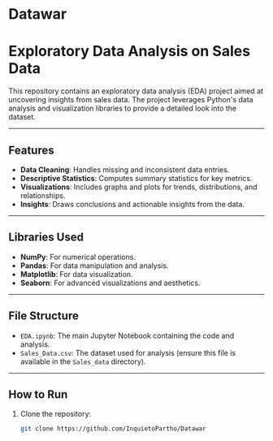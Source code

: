 # Datawar

# Exploratory Data Analysis on Sales Data

This repository contains an exploratory data analysis (EDA) project aimed at uncovering insights from sales data. The project leverages Python's data analysis and visualization libraries to provide a detailed look into the dataset.

---

## Features

- **Data Cleaning**: Handles missing and inconsistent data entries.
- **Descriptive Statistics**: Computes summary statistics for key metrics.
- **Visualizations**: Includes graphs and plots for trends, distributions, and relationships.
- **Insights**: Draws conclusions and actionable insights from the data.

---

## Libraries Used

- **NumPy**: For numerical operations.
- **Pandas**: For data manipulation and analysis.
- **Matplotlib**: For data visualization.
- **Seaborn**: For advanced visualizations and aesthetics.

---

## File Structure

- `EDA.ipynb`: The main Jupyter Notebook containing the code and analysis.
- `Sales_Data.csv`: The dataset used for analysis (ensure this file is available in the `Sales_data` directory).

---

## How to Run

1. Clone the repository:
   ```bash
   git clone https://github.com/InquietoPartho/Datawar
   ```
